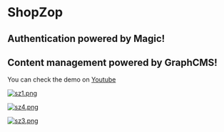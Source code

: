 # ShopZop

## Authentication powered by Magic!

## Content management powered by GraphCMS!

You can check the demo on [Youtube](https://youtu.be/0QqZMSzL9Mg)

[![sz1.png](https://i.postimg.cc/1XNZRk0w/sz1.png)](https://postimg.cc/Fkm6DnBH)

[![sz4.png](https://i.postimg.cc/Kcd17FWX/sz4.png)](https://postimg.cc/Z0xY4kZj)

[![sz3.png](https://i.postimg.cc/2ypCWjS2/sz3.png)](https://postimg.cc/xJRrD2Hz)
